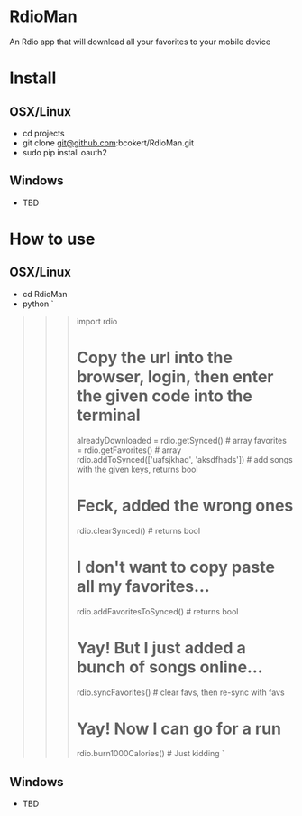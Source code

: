 # RdioMan
An Rdio app that will download all your favorites to your mobile device

# Install
## OSX/Linux
- cd projects
- git clone git@github.com:bcokert/RdioMan.git
- sudo pip install oauth2

## Windows
- TBD

# How to use
## OSX/Linux
- cd RdioMan
- python
`
>>> import rdio
>>> # Copy the url into the browser, login, then enter the given code into the terminal
>>> alreadyDownloaded = rdio.getSynced() # array
>>> favorites = rdio.getFavorites() # array
>>> rdio.addToSynced(['uafsjkhad', 'aksdfhads']) # add songs with the given keys, returns bool
>>> # Feck, added the wrong ones
>>> rdio.clearSynced() # returns bool
>>> # I don't want to copy paste all my favorites...
>>> rdio.addFavoritesToSynced() # returns bool
>>> # Yay! But I just added a bunch of songs online...
>>> rdio.syncFavorites() # clear favs, then re-sync with favs
>>> # Yay! Now I can go for a run
>>> rdio.burn1000Calories() # Just kidding
`
## Windows
- TBD
